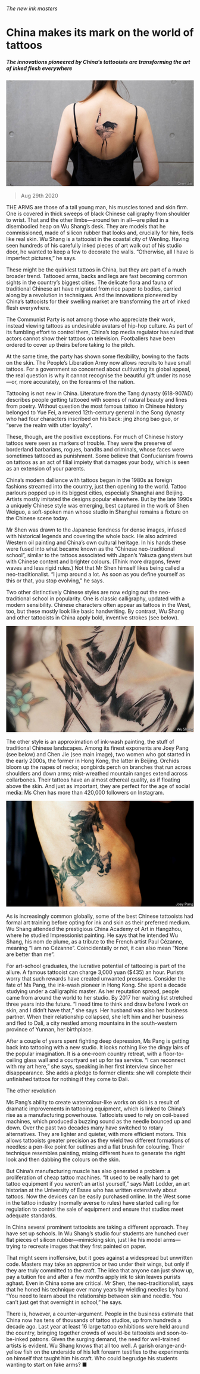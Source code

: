 ###### The new ink masters

# China makes its mark on the world of tattoos 

##### The innovations pioneered by China’s tattooists are transforming the art of inked flesh everywhere 

![image](images/20200829_BKP005.jpg) 

> Aug 29th 2020 

THE ARMS are those of a tall young man, his muscles toned and skin firm. One is covered in thick sweeps of black Chinese calligraphy from shoulder to wrist. That and the other limbs—around ten in all—are piled in a disembodied heap on Wu Shang’s desk. They are models that he commissioned, made of silicon rubber that looks and, crucially for him, feels like real skin. Wu Shang is a tattooist in the coastal city of Wenling. Having seen hundreds of his carefully inked pieces of art walk out of his studio door, he wanted to keep a few to decorate the walls. “Otherwise, all I have is imperfect pictures,” he says.

 These might be the quirkiest tattoos in China, but they are part of a much broader trend. Tattooed arms, backs and legs are fast becoming common sights in the country’s biggest cities. The delicate flora and fauna of traditional Chinese art have migrated from rice paper to bodies, carried along by a revolution in techniques. And the innovations pioneered by China’s tattooists for their swelling market are transforming the art of inked flesh everywhere.


The Communist Party is not among those who appreciate their work, instead viewing tattoos as undesirable avatars of hip-hop culture. As part of its fumbling effort to control them, China’s top media regulator has ruled that actors cannot show their tattoos on television. Footballers have been ordered to cover up theirs before taking to the pitch.

At the same time, the party has shown some flexibility, bowing to the facts on the skin. The People’s Liberation Army now allows recruits to have small tattoos. For a government so concerned about cultivating its global appeal, the real question is why it cannot recognise the beautiful gift under its nose—or, more accurately, on the forearms of the nation.

Tattooing is not new in China. Literature from the Tang dynasty (618-907AD) describes people getting tattooed with scenes of natural beauty and lines from poetry. Without question the most famous tattoo in Chinese history belonged to Yue Fei, a revered 12th-century general in the Song dynasty who had four characters inscribed on his back: jing zhong bao guo, or “serve the realm with utter loyalty”.

 These, though, are the positive exceptions. For much of Chinese history tattoos were seen as markers of trouble. They were the preserve of borderland barbarians, rogues, bandits and criminals, whose faces were sometimes tattooed as punishment. Some believe that Confucianism frowns on tattoos as an act of filial impiety that damages your body, which is seen as an extension of your parents.

 China’s modern dalliance with tattoos began in the 1980s as foreign fashions streamed into the country, just then opening to the world. Tattoo parlours popped up in its biggest cities, especially Shanghai and Beijing. Artists mostly imitated the designs popular elsewhere. But by the late 1990s a uniquely Chinese style was emerging, best captured in the work of Shen Weiguo, a soft-spoken man whose studio in Shanghai remains a fixture on the Chinese scene today.

 Mr Shen was drawn to the Japanese fondness for dense images, infused with historical legends and covering the whole back. He also admired Western oil painting and China’s own cultural heritage. In his hands these were fused into what became known as the “Chinese neo-traditional school”, similar to the tattoos associated with Japan’s Yakuza gangsters but with Chinese content and brighter colours. (Think more dragons, fewer waves and less rigid rules.) Not that Mr Shen himself likes being called a neo-traditionalist. “I jump around a lot. As soon as you define yourself as this or that, you stop evolving,” he says.

 Two other distinctively Chinese styles are now edging out the neo-traditional school in popularity. One is classic calligraphy, updated with a modern sensibility. Chinese characters often appear as tattoos in the West, too, but these mostly look like basic handwriting. By contrast, Wu Shang and other tattooists in China apply bold, inventive strokes (see below).

![image](images/20200829_BKP004.jpg) 


 The other style is an approximation of ink-wash painting, the stuff of traditional Chinese landscapes. Among its finest exponents are Joey Pang (see below) and Chen Jie (see main image), two women who got started in the early 2000s, the former in Hong Kong, the latter in Beijing. Orchids bloom up the napes of necks; songbirds perch on branches that run across shoulders and down arms; mist-wreathed mountain ranges extend across collarbones. Their tattoos have an almost ethereal quality, as if floating above the skin. And just as important, they are perfect for the age of social media: Ms Chen has more than 420,000 followers on Instagram.

![image](images/20200829_BKP006_0.jpg) 


As is increasingly common globally, some of the best Chinese tattooists had formal art training before opting for ink and skin as their preferred medium. Wu Shang attended the prestigious China Academy of Art in Hangzhou, where he studied Impressionist painting. He says that he intended Wu Shang, his nom de plume, as a tribute to the French artist Paul Cézanne, meaning “I am no Cézanne”. Coincidentally or not, it can also mean “None are better than me”.

 For art-school graduates, the lucrative potential of tattooing is part of the allure. A famous tattooist can charge 3,000 yuan ($435) an hour. Purists worry that such rewards have created unwanted pressures. Consider the fate of Ms Pang, the ink-wash pioneer in Hong Kong. She spent a decade studying under a calligraphic master. As her reputation spread, people came from around the world to her studio. By 2017 her waiting list stretched three years into the future. “I need time to think and draw before I work on skin, and I didn’t have that,” she says. Her husband was also her business partner. When their relationship collapsed, she left him and her business and fled to Dali, a city nestled among mountains in the south-western province of Yunnan, her birthplace.

After a couple of years spent fighting deep depression, Ms Pang is getting back into tattooing with a new studio. It looks nothing like the dingy lairs of the popular imagination. It is a one-room country retreat, with a floor-to-ceiling glass wall and a courtyard set up for tea service. “I can reconnect with my art here,” she says, speaking in her first interview since her disappearance. She adds a pledge to former clients: she will complete their unfinished tattoos for nothing if they come to Dali.

The other revolution

Ms Pang’s ability to create watercolour-like works on skin is a result of dramatic improvements in tattooing equipment, which is linked to China’s rise as a manufacturing powerhouse. Tattooists used to rely on coil-based machines, which produced a buzzing sound as the needle bounced up and down. Over the past two decades many have switched to rotary alternatives. They are lighter and quieter, with more efficient motors. This allows tattooists greater precision as they wield two different formations of needles: a pen-like point for outlines and a flat brush for colouring. Their technique resembles painting, mixing different hues to generate the right look and then dabbing the colours on the skin.

But China’s manufacturing muscle has also generated a problem: a proliferation of cheap tattoo machines. “It used to be really hard to get tattoo equipment if you weren’t an artist yourself,” says Matt Lodder, an art historian at the University of Essex who has written extensively about tattoos. Now the devices can be easily purchased online. In the West some in the tattoo industry (normally averse to rules) have started calling for regulation to control the sale of equipment and ensure that studios meet adequate standards.

In China several prominent tattooists are taking a different approach. They have set up schools. In Wu Shang’s studio four students are hunched over flat pieces of silicon rubber—mimicking skin, just like his model arms—trying to recreate images that they first painted on paper.

That might seem inoffensive, but it goes against a widespread but unwritten code. Masters may take an apprentice or two under their wings, but only if they are truly committed to the craft. The idea that anyone can just show up, pay a tuition fee and after a few months apply ink to skin leaves purists aghast. Even in China some are critical. Mr Shen, the neo-traditionalist, says that he honed his technique over many years by wielding needles by hand. “You need to learn about the relationship between skin and needle. You can’t just get that overnight in school,” he says.

There is, however, a counter-argument. People in the business estimate that China now has tens of thousands of tattoo studios, up from hundreds a decade ago. Last year at least 16 large tattoo exhibitions were held around the country, bringing together crowds of would-be tattooists and soon-to-be-inked patrons. Given the surging demand, the need for well-trained artists is evident. Wu Shang knows that all too well. A garish orange-and-yellow fish on the underside of his left forearm testifies to the experiments on himself that taught him his craft. Who could begrudge his students wanting to start on fake arms? ■

